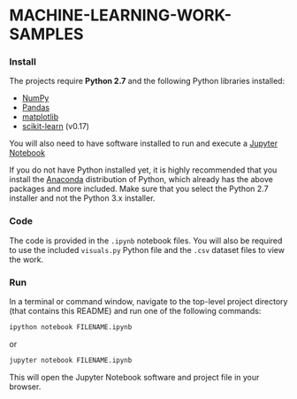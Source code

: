 # MACHINE-LEARNING-WORK-SAMPLES

### Install

The projects require **Python 2.7** and the following Python libraries installed:

- [NumPy](http://www.numpy.org/)
- [Pandas](http://pandas.pydata.org)
- [matplotlib](http://matplotlib.org/)
- [scikit-learn](http://scikit-learn.org/stable/) (v0.17)

You will also need to have software installed to run and execute a [Jupyter Notebook](http://ipython.org/notebook.html)

If you do not have Python installed yet, it is highly recommended that you install the [Anaconda](http://continuum.io/downloads) distribution of Python, which already has the above packages and more included. Make sure that you select the Python 2.7 installer and not the Python 3.x installer. 

### Code

The code is provided in the `.ipynb` notebook files. You will also be required to use the included `visuals.py` Python file and the `.csv` dataset files to view the work. 
### Run

In a terminal or command window, navigate to the top-level project directory (that contains this README) and run one of the following commands:

```bash
ipython notebook FILENAME.ipynb
```  
or
```bash
jupyter notebook FILENAME.ipynb
```

This will open the Jupyter Notebook software and project file in your browser.

